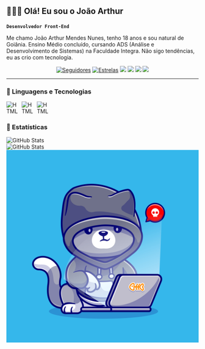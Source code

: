 ## 👨🏻‍💻 Olá! Eu sou o João Arthur
**`Desenvolvedor Front-End`**

  
Me chamo João Arthur Mendes Nunes, tenho 18 anos e sou natural de Goiânia. Ensino Médio concluído, cursando ADS (Análise e Desenvolvimento de Sistemas) na Faculdade Integra. Não sigo tendências, eu as crio com tecnologia.

   <p align="center">
      <a href="https://github.com/JoaoArt2311?tab=followers">
         <img alt="Seguidores" title="Siga-me no Github" src="https://custom-icon-badges.demolab.com/github/followers/JoaoArt2311?color=236ad3&labelColor=1155ba&style=for-the-badge&logo=person-add&label=seguidores&logoColor=white"/></a>
      <a href="https://github.com/JoaoArt2311?tab=repositories&sort=stargazers">
         <img alt="Estrelas" title="Total de Estrelas no GitHub" src="https://custom-icon-badges.demolab.com/github/stars/JoaoArt2311?color=55960c&style=for-the-badge&labelColor=488207&logo=star&label=estrelas"/></a>
  <a href="https://www.instagram.com/njoaoarthur_23/" target="_blank"><img src="https://img.shields.io/badge/-Instagram-%23E4405F?style=for-the-badge&logo=instagram&logoColor=white" target="_blank"></a>
 <a href="https://discord.com/channels/@me" target="_blank"><img src="https://img.shields.io/badge/Discord-7289DA?style=for-the-badge&logo=discord&logoColor=white" target="_blank"></a> 
  <a href = "mailto:joaoarthurmendesnunes8@gmail.com"><img src="https://img.shields.io/badge/-Gmail-%23333?style=for-the-badge&logo=gmail&logoColor=white" target="_blank"></a>
  <a href="https://www.linkedin.com/in/jo%C3%A3o-arthur-mendes-nunes-872432324/" target="_blank"><img src="https://img.shields.io/badge/-LinkedIn-%230077B5?style=for-the-badge&logo=linkedin&logoColor=white" target="_blank"></a> 

   </p>


---

### 🤖 Linguagens e Tecnologias
 <img
    src="https://cdn.jsdelivr.net/gh/devicons/devicon@latest/icons/html5/html5-original.svg"
    align="left"
    alt="HTML"
    title="HTML"
    width="30px"
    style="padding-right: 10px"
/>
<img
    src="https://cdn.jsdelivr.net/gh/devicons/devicon@latest/icons/css3/css3-original.svg"
    align="left"
    alt="HTML"
    title="HTML"
    width="30px"
    style="padding-right: 10px"
/>
<img
     src="https://cdn.jsdelivr.net/gh/devicons/devicon@latest/icons/javascript/javascript-original.svg"
     align="left"
    alt="HTML"
    title="HTML"
    width="30px"
    style="padding-right: 10px"
/>

</br>
</br>

### 👾 Estatísticas
<img
     src="https://github-readme-stats.vercel.app/api?username=JoaoArt2311&show_icons=true&theme=dark&locale=pt-br"
     align="left"
    alt="GitHub Stats"
    width="300px"
  style="padding-right: 10px"
/>
<img
     src="https://github-readme-stats.vercel.app/api/top-langs/?username=JoaoArt2311&theme=dark&layout=compact&custom_title=Tecnologias"
     align="left"
    alt="GitHub Stats"
    width="300px"
    style="padding-right: 10px"
/>

<p align="center" style = margin: 30px;>
  <img src= 7100_4_10.jpg ; margin-top: 30px;>
</p>
